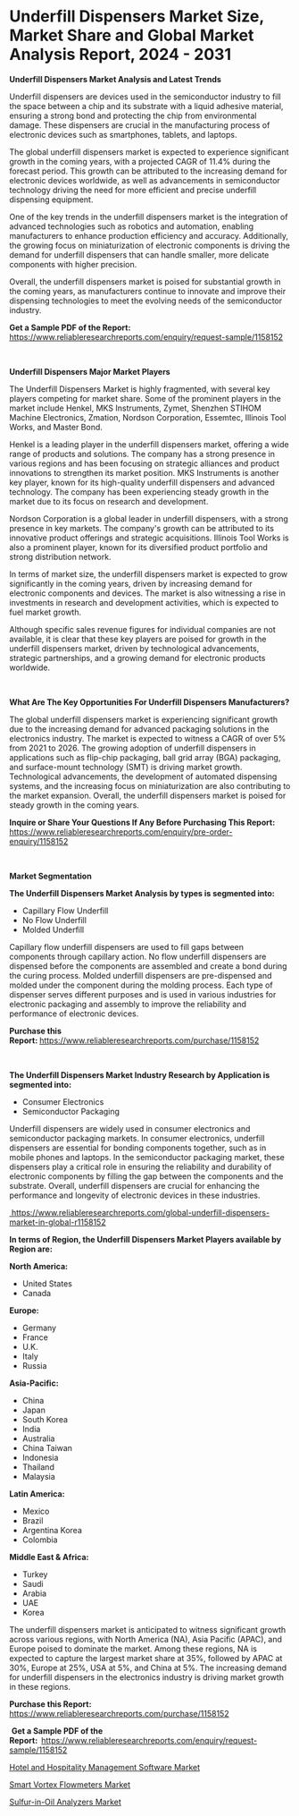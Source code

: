 <p><h1>Underfill Dispensers Market Size, Market Share and Global Market Analysis Report, 2024 - 2031</h1></p><p><strong>Underfill Dispensers Market Analysis and Latest Trends</strong></p>
<p><p>Underfill dispensers are devices used in the semiconductor industry to fill the space between a chip and its substrate with a liquid adhesive material, ensuring a strong bond and protecting the chip from environmental damage. These dispensers are crucial in the manufacturing process of electronic devices such as smartphones, tablets, and laptops.</p><p>The global underfill dispensers market is expected to experience significant growth in the coming years, with a projected CAGR of 11.4% during the forecast period. This growth can be attributed to the increasing demand for electronic devices worldwide, as well as advancements in semiconductor technology driving the need for more efficient and precise underfill dispensing equipment.</p><p>One of the key trends in the underfill dispensers market is the integration of advanced technologies such as robotics and automation, enabling manufacturers to enhance production efficiency and accuracy. Additionally, the growing focus on miniaturization of electronic components is driving the demand for underfill dispensers that can handle smaller, more delicate components with higher precision.</p><p>Overall, the underfill dispensers market is poised for substantial growth in the coming years, as manufacturers continue to innovate and improve their dispensing technologies to meet the evolving needs of the semiconductor industry.</p></p>
<p><strong>Get a Sample PDF of the Report:&nbsp;</strong> <a href="https://www.reliableresearchreports.com/enquiry/request-sample/1158152">https://www.reliableresearchreports.com/enquiry/request-sample/1158152</a></p>
<p>&nbsp;</p>
<p><strong>Underfill Dispensers Major Market Players</strong></p>
<p><p>The Underfill Dispensers Market is highly fragmented, with several key players competing for market share. Some of the prominent players in the market include Henkel, MKS Instruments, Zymet, Shenzhen STIHOM Machine Electronics, Zmation, Nordson Corporation, Essemtec, Illinois Tool Works, and Master Bond.</p><p>Henkel is a leading player in the underfill dispensers market, offering a wide range of products and solutions. The company has a strong presence in various regions and has been focusing on strategic alliances and product innovations to strengthen its market position. MKS Instruments is another key player, known for its high-quality underfill dispensers and advanced technology. The company has been experiencing steady growth in the market due to its focus on research and development.</p><p>Nordson Corporation is a global leader in underfill dispensers, with a strong presence in key markets. The company's growth can be attributed to its innovative product offerings and strategic acquisitions. Illinois Tool Works is also a prominent player, known for its diversified product portfolio and strong distribution network.</p><p>In terms of market size, the underfill dispensers market is expected to grow significantly in the coming years, driven by increasing demand for electronic components and devices. The market is also witnessing a rise in investments in research and development activities, which is expected to fuel market growth.</p><p>Although specific sales revenue figures for individual companies are not available, it is clear that these key players are poised for growth in the underfill dispensers market, driven by technological advancements, strategic partnerships, and a growing demand for electronic products worldwide.</p></p>
<p>&nbsp;</p>
<p><strong>What Are The Key Opportunities For Underfill Dispensers Manufacturers?</strong></p>
<p><p>The global underfill dispensers market is experiencing significant growth due to the increasing demand for advanced packaging solutions in the electronics industry. The market is expected to witness a CAGR of over 5% from 2021 to 2026. The growing adoption of underfill dispensers in applications such as flip-chip packaging, ball grid array (BGA) packaging, and surface-mount technology (SMT) is driving market growth. Technological advancements, the development of automated dispensing systems, and the increasing focus on miniaturization are also contributing to the market expansion. Overall, the underfill dispensers market is poised for steady growth in the coming years.</p></p>
<p><strong>Inquire or Share Your Questions If Any Before Purchasing This Report:</strong> <a href="https://www.reliableresearchreports.com/enquiry/pre-order-enquiry/1158152">https://www.reliableresearchreports.com/enquiry/pre-order-enquiry/1158152</a></p>
<p>&nbsp;</p>
<p><strong>Market Segmentation</strong></p>
<p><strong>The Underfill Dispensers Market Analysis by types is segmented into:</strong></p>
<p><ul><li>Capillary Flow Underfill</li><li>No Flow Underfill</li><li>Molded Underfill</li></ul></p>
<p><p>Capillary flow underfill dispensers are used to fill gaps between components through capillary action. No flow underfill dispensers are dispensed before the components are assembled and create a bond during the curing process. Molded underfill dispensers are pre-dispensed and molded under the component during the molding process. Each type of dispenser serves different purposes and is used in various industries for electronic packaging and assembly to improve the reliability and performance of electronic devices.</p></p>
<p><strong>Purchase this Report:&nbsp;</strong><a href="https://www.reliableresearchreports.com/purchase/1158152">https://www.reliableresearchreports.com/purchase/1158152</a></p>
<p>&nbsp;</p>
<p><strong>The Underfill Dispensers Market Industry Research by Application is segmented into:</strong></p>
<p><ul><li>Consumer Electronics</li><li>Semiconductor Packaging</li></ul></p>
<p><p>Underfill dispensers are widely used in consumer electronics and semiconductor packaging markets. In consumer electronics, underfill dispensers are essential for bonding components together, such as in mobile phones and laptops. In the semiconductor packaging market, these dispensers play a critical role in ensuring the reliability and durability of electronic components by filling the gap between the components and the substrate. Overall, underfill dispensers are crucial for enhancing the performance and longevity of electronic devices in these industries.</p></p>
<p><a href="https://www.reliableresearchreports.com/global-underfill-dispensers-market-in-global-r1158152">&nbsp;https://www.reliableresearchreports.com/global-underfill-dispensers-market-in-global-r1158152</a></p>
<p><strong>In terms of Region, the Underfill Dispensers Market Players available by Region are:</strong></p>
<p>
    <p> <strong> North America: </strong>
        <ul>
            <li>United States</li>
            <li>Canada</li>
        </ul>
        </p> 
    <p> <strong> Europe: </strong>
        <ul>
            <li>Germany</li>
            <li>France</li>
            <li>U.K.</li>
            <li>Italy</li>
            <li>Russia</li>
        </ul>
        </p> 
    <p> <strong> Asia-Pacific: </strong>
        <ul>
            <li>China</li>
            <li>Japan</li>
            <li>South Korea</li>
            <li>India</li>
            <li>Australia</li>
            <li>China Taiwan</li>
            <li>Indonesia</li>
            <li>Thailand</li>
            <li>Malaysia</li>
        </ul>
        </p> 
    <p> <strong> Latin America: </strong>
        <ul>
            <li>Mexico</li>
            <li>Brazil</li>
            <li>Argentina Korea</li>
            <li>Colombia</li>
        </ul>
        </p> 
    <p> <strong> Middle East & Africa: </strong>
        <ul>
            <li>Turkey</li>
            <li>Saudi</li>
            <li>Arabia</li>
            <li>UAE</li>
            <li>Korea</li>
        </ul>
    </p>
    </p>
<p><p>The underfill dispensers market is anticipated to witness significant growth across various regions, with North America (NA), Asia Pacific (APAC), and Europe poised to dominate the market. Among these regions, NA is expected to capture the largest market share at 35%, followed by APAC at 30%, Europe at 25%, USA at 5%, and China at 5%. The increasing demand for underfill dispensers in the electronics industry is driving market growth in these regions.</p></p>
<p><strong>Purchase this Report: </strong><a href="https://www.reliableresearchreports.com/purchase/1158152">https://www.reliableresearchreports.com/purchase/1158152</a></p>
<p>&nbsp;<strong>Get a Sample PDF of the Report:&nbsp;&nbsp;</strong><a href="https://www.reliableresearchreports.com/enquiry/request-sample/1158152">https://www.reliableresearchreports.com/enquiry/request-sample/1158152</a></p>
<p><strong></strong></p>
<p><p><a href="https://ivy-potential-64b.notion.site/Hotel-and-Hospitality-Management-Software-Market-Exploring-Market-Share-Market-Trends-and-Future--a1e7db6b85f34d6387f283429ef2a249">Hotel and Hospitality Management Software Market</a></p><p><a href="https://github.com/jaidynmorantestelletmjzya/Market-Research-Report-List-2/blob/main/smart-vortex-flowmeters-market.md">Smart Vortex Flowmeters Market</a></p><p><a href="https://github.com/ruddyyedelwadw/Market-Research-Report-List-2/blob/main/sulfur-in-oil-analyzers-market.md">Sulfur-in-Oil Analyzers Market</a></p></p>